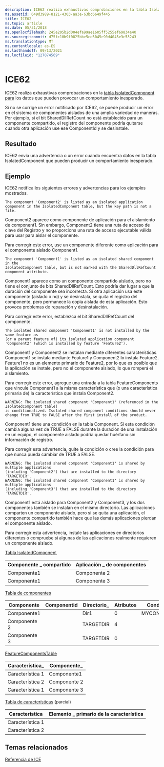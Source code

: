 ```yaml
---
description: ICE62 realiza exhaustivas comprobaciones en la tabla IsolatedComponent para los datos que pueden provocar un comportamiento inesperado.
ms.assetid: 649d3989-8121-4303-aa3e-63bc6649f445
title: ICE62
ms.topic: article
ms.date: 05/31/2018
ms.openlocfilehash: 245e205b2d004efa99ae1605ff5255ef69834a40
ms.sourcegitcommit: d75fc10b9f0825bbe5ce5045c90d4045e3c53243
ms.translationtype: MT
ms.contentlocale: es-ES
ms.lasthandoff: 09/13/2021
ms.locfileid: "127074569"
---
```

# <a name="ice62"></a>ICE62

ICE62 realiza exhaustivas comprobaciones en la [tabla IsolatedComponent para](isolatedcomponent-table.md) los datos que pueden provocar un comportamiento inesperado.

Si no se corrige un error notificado por ICE62, se puede producir un error en el sistema de componentes aislados de una amplia variedad de maneras. Por ejemplo, si el bit SharedDllRefCount no está establecido para un componente compartido, el registro del componente podría quitarse cuando otra aplicación use ese ComponentId y se desinstale.

## <a name="result"></a>Resultado

ICE62 envía una advertencia o un error cuando encuentra datos en la tabla IsolatedComponent que pueden producir un comportamiento inesperado.

## <a name="example"></a>Ejemplo

ICE62 notifica los siguientes errores y advertencias para los ejemplos mostrados.

``` syntax
The component 'Component2' is listed as an isolated application 
component in the IsolatedComponent table, but the key path is not a file.
```

Component2 aparece como componente de aplicación para el aislamiento de component1. Sin embargo, Component2 tiene una ruta de acceso de clave del Registro y no proporciona una ruta de acceso ejecutable válida para usar para aislar el componente.

Para corregir este error, use un componente diferente como aplicación para el componente aislado Component1.

``` syntax
The component 'Component1' is listed as an isolated shared component in the 
IsolatedComponent table, but is not marked with the SharedDllRefCount component attribute.
```

Component1 aparece como un componente compartido aislado, pero no tiene el conjunto de bits SharedDllRefCount. Esto podría dar lugar a que la duración del componente sea incorrecta. Si otra aplicación usa este componente (aislado o no) y se desinstala, se quita el registro del componente, pero permanece la copia aislada de esta aplicación. Esto provoca problemas de reparación y desinstalación.

Para corregir este error, establezca el bit SharedDllRefCount del componente.

``` syntax
The isolated shared component 'Component1' is not installed by the same feature as 
(or a parent feature of) its isolated application component 'Component2' (which is installed by feature 'Feature2').
```

Component1 y Component2 se instalan mediante diferentes características. Component1 se instala mediante Feature1 y Component2 lo instala Feature2. Feature1 no es un elemento primario de Feature2, por lo que es posible que la aplicación se instale, pero no el componente aislado, lo que romperá el aislamiento.

Para corregir este error, agregue una entrada a la tabla FeatureComponents que vincule Component1 a la misma característica que (o una característica primaria de) la característica que instala Component2.

``` syntax
WARNING: The isolated shared component 'Component1' (referenced in the IsolatedComponent table) 
is conditionalized. Isolated shared component conditions should never change from TRUE to FALSE after the first install of the product.
```

Component1 tiene una condición en la tabla Component. Si esta condición cambia alguna vez de TRUE a FALSE durante la duración de una instalación en un equipo, el componente aislado podría quedar huérfano sin información de registro.

Para corregir esta advertencia, quite la condición o cree la condición para que nunca pueda cambiar de TRUE a FALSE.

``` syntax
WARNING: The isolated shared component 'Component1' is shared by multiple applications 
(including 'Component2') that are installed to the directory 'TARGETDIR'.
WARNING: The isolated shared component 'Component1' is shared by multiple applications 
(including 'Component3') that are installed to the directory 'TARGETDIR'.
```

Component1 está aislado para Component2 y Component3, y los dos componentes también se instalan en el mismo directorio. Las aplicaciones comparten un componente aislado, pero si se quita una aplicación, el componente compartido también hace que las demás aplicaciones pierdan el componente aislado.

Para corregir esta advertencia, instale las aplicaciones en directorios diferentes o compruebe si algunas de las aplicaciones realmente requieren un componente aislado.

[Tabla IsolatedComponent](isolatedcomponent-table.md)



| Componente \_ compartido | Aplicación \_ de componentes |
|-------------------|------------------------|
| Componente1        | Componente 2             |
| Componente1        | Componente 3             |



 

[Tabla de componentes](component-table.md)



| Componente  | Componentid | Directorio\_ | Atributos | Condición   | KeyPath   |
|------------|-------------|-------------|------------|-------------|-----------|
| Componente1 |             | Dir1        | 0          | MYCONDITION | Archivo1     |
| Componente 2 |             | TARGETDIR   | 4          |             | Registry2 |
| Componente 3 |             | TARGETDIR   | 0          |             | File3     |



 

[FeatureComponentsTable](featurecomponents-table.md)



| Característica\_ | Componente\_ |
|-----------|-------------|
| Característica 1  | Componente1  |
| Característica 2  | Componente 2  |
| Característica 1  | Componente 3  |



 

[Tabla de características](feature-table.md) (parcial)



| Característica  | Elemento \_ primario de la característica |
|----------|-----------------|
| Característica 1 |                 |
| Característica 2 |                 |



 

## <a name="related-topics"></a>Temas relacionados

<dl> <dt>

[Referencia de ICE](ice-reference.md)
</dt> </dl>

 

 



